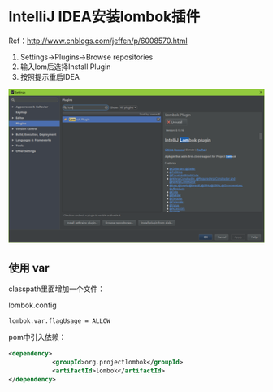 # IntelliJ IDEA安装lombok插件

Ref：http://www.cnblogs.com/jeffen/p/6008570.html

1. Settings→Plugins→Browse repositories
2. 输入lom后选择Install Plugin
3. 按照提示重启IDEA

![](/assets/idea_lom_plugins.png)


## 使用 var

classpath里面增加一个文件：

lombok.config
```config
lombok.var.flagUsage = ALLOW
```

pom中引入依赖：
```xml
<dependency>
            <groupId>org.projectlombok</groupId>
            <artifactId>lombok</artifactId>
</dependency>
```